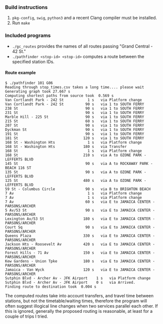### Build instructions
1. `pkg-config`, `swig`, `python3` and a recent Clang compiler must be installed.
2. Run `make`

### Included programs
* `./gc_routes` provides the names of all routes passing "Grand Central - 42 St."
* `./pathfinder <stop-id> <stop-id>`  computes a route between the specified station IDs.

#### Route example
```
$ ./pathfinder 101 G06
Reading through stop_times.csv takes a long time.... please wait
Generating graph took 27.667 s
Computing shortest paths from source took  0.569 s
Van Cortlandt Park - 242 St     	  1 s	via	Platform change
Van Cortlandt Park - 242 St     	 90 s	via	1 to SOUTH FERRY
238 St                          	 90 s	via	1 to SOUTH FERRY
231 St                          	 90 s	via	1 to SOUTH FERRY
Marble Hill - 225 St            	 90 s	via	1 to SOUTH FERRY
215 St                          	 60 s	via	1 to SOUTH FERRY
207 St                          	 90 s	via	1 to SOUTH FERRY
Dyckman St                      	 90 s	via	1 to SOUTH FERRY
191 St                          	 90 s	via	1 to SOUTH FERRY
181 St                          	120 s	via	1 to SOUTH FERRY
168 St - Washington Hts         	  1 s	via	Platform change
168 St - Washington Hts         	180 s	via	Transfer
168 St                          	  1 s	via	Platform change
168 St                          	210 s	via	A to OZONE PARK - LEFFERTS BLVD
145 St                          	 90 s	via	A to ROCKAWAY PARK - BEACH 116 ST
135 St                          	 90 s	via	A to OZONE PARK - LEFFERTS BLVD
125 St                          	480 s	via	A to OZONE PARK - LEFFERTS BLVD
59 St - Columbus Circle         	 90 s	via	B to BRIGHTON BEACH
7 Av                            	  1 s	via	Platform change
7 Av                            	  1 s	via	Platform change
7 Av                            	 60 s	via	E to JAMAICA CENTER - PARSONS/ARCHER
5 Av/53 St                      	 90 s	via	E to JAMAICA CENTER - PARSONS/ARCHER
Lexington Av/53 St              	180 s	via	E to JAMAICA CENTER - PARSONS/ARCHER
Court Sq                        	 90 s	via	E to JAMAICA CENTER - PARSONS/ARCHER
Queens Plaza                    	330 s	via	E to JAMAICA CENTER - PARSONS/ARCHER
Jackson Hts - Roosevelt Av      	420 s	via	E to JAMAICA CENTER - PARSONS/ARCHER
Forest Hills - 71 Av            	150 s	via	E to JAMAICA CENTER - PARSONS/ARCHER
Kew Gardens - Union Tpke        	180 s	via	E to JAMAICA CENTER - PARSONS/ARCHER
Jamaica - Van Wyck              	120 s	via	E to JAMAICA CENTER - PARSONS/ARCHER
Sutphin Blvd - Archer Av - JFK Airport	  1 s	via	Platform change
Sutphin Blvd - Archer Av - JFK Airport	  0 s	via	Arrived.
Finding route to destination took  0.004 s
```

The computed routes take into account transfers, and travel time between stations, but not the timetable/waiting times, 
therefore the program will often suggest illogical line changes when two services parallel each other. If this is ignored,
generally the proposed routing is reasonable, at least for a couple of trips I tried.
